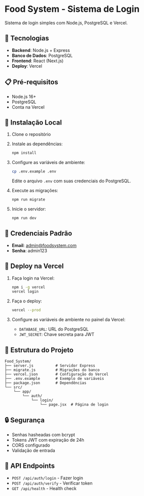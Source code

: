 # Food System - Sistema de Login

Sistema de login simples com Node.js, PostgreSQL e Vercel.

## 🚀 Tecnologias

- **Backend**: Node.js + Express
- **Banco de Dados**: PostgreSQL
- **Frontend**: React (Next.js)
- **Deploy**: Vercel

## 📋 Pré-requisitos

- Node.js 16+
- PostgreSQL
- Conta na Vercel

## 🔧 Instalação Local

1. Clone o repositório
2. Instale as dependências:
   ```bash
   npm install
   ```

3. Configure as variáveis de ambiente:
   ```bash
   cp .env.example .env
   ```
   Edite o arquivo `.env` com suas credenciais do PostgreSQL.

4. Execute as migrações:
   ```bash
   npm run migrate
   ```

5. Inicie o servidor:
   ```bash
   npm run dev
   ```

## 🔐 Credenciais Padrão

- **Email**: admin@foodsystem.com
- **Senha**: admin123

## 🚀 Deploy na Vercel

1. Faça login na Vercel:
   ```bash
   npm i -g vercel
   vercel login
   ```

2. Faça o deploy:
   ```bash
   vercel --prod
   ```

3. Configure as variáveis de ambiente no painel da Vercel:
   - `DATABASE_URL`: URL do PostgreSQL
   - `JWT_SECRET`: Chave secreta para JWT

## 📁 Estrutura do Projeto

```
Food_System/
├── server.js          # Servidor Express
├── migrate.js         # Migrações do banco
├── vercel.json        # Configuração do Vercel
├── .env.example       # Exemplo de variáveis
├── package.json       # Dependências
└── src/
    └── app/
        └── auth/
            └── login/
                └── page.jsx  # Página de login
```

## 🔒 Segurança

- Senhas hasheadas com bcrypt
- Tokens JWT com expiração de 24h
- CORS configurado
- Validação de entrada

## 📝 API Endpoints

- `POST /api/auth/login` - Fazer login
- `POST /api/auth/verify` - Verificar token
- `GET /api/health` - Health check
